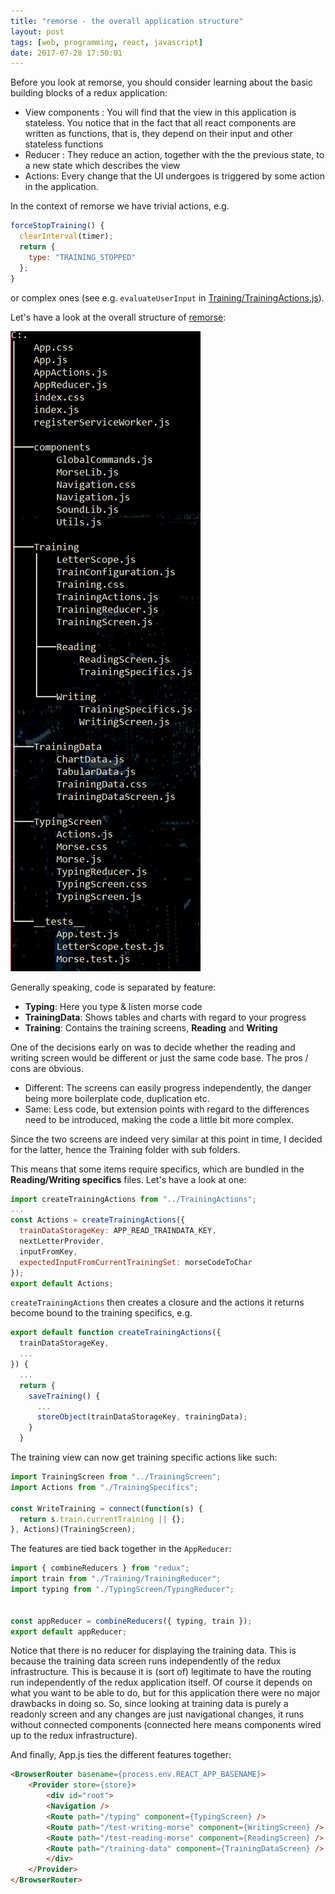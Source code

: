 ```yaml
---
title: "remorse - the overall application structure"
layout: post
tags: [web, programming, react, javascript]
date: 2017-07-28 17:50:01
---
```


Before you look at remorse, you should consider learning about the basic building blocks of a redux application:

* View components : You will find that the view in this application is stateless. You notice that in the fact that all react components are written as functions, that is, they depend on their input and other stateless functions
* Reducer : They reduce an action, together with the the previous state, to a new state which describes the view
* Actions: Every change that the UI undergoes is triggered by some action in the application. 

In the context of remorse we have trivial actions, e.g.

```javascript
forceStopTraining() {
  clearInterval(timer);
  return {
    type: "TRAINING_STOPPED"
  };
}
```

or complex ones (see e.g. `evaluateUserInput` in [Training/TrainingActions.js][2]).

Let's have a look at the overall structure of [remorse][1]:

![dir tree remorse](/public/assets/remorse-dir-structure.png)

Generally speaking, code is separated by feature:

* __Typing__: Here you type & listen morse code
* __TrainingData__: Shows tables and charts with regard to your progress
* __Training__: Contains the training screens, __Reading__ and __Writing__

One of the decisions early on was to decide whether the reading and writing screen would be different or just the same code base. The pros / cons are obvious.

* Different: The screens can easily progress independently, the danger being more boilerplate code, duplication etc.
* Same: Less code, but extension points with regard to the differences need to be introduced, making the code a little bit more complex.

Since the two screens are indeed very similar at this point in time, I decided for the latter, hence the Training folder with sub folders.

This means that some items require specifics, which are bundled in the __Reading/Writing specifics__ files. Let's have a look at one:

```javascript
import createTrainingActions from "../TrainingActions";
...
const Actions = createTrainingActions({
  trainDataStorageKey: APP_READ_TRAINDATA_KEY,
  nextLetterProvider,
  inputFromKey,
  expectedInputFromCurrentTrainingSet: morseCodeToChar
});
export default Actions;
```

`createTrainingActions` then creates a closure and the actions it returns become bound to the training specifics, e.g.

```javascript
export default function createTrainingActions({
  trainDataStorageKey,
  ...
}) {
  ...
  return {
    saveTraining() {
      ...
      storeObject(trainDataStorageKey, trainingData);
    }
  }
```

The training view can now get training specific actions like such:

```javascript
import TrainingScreen from "../TrainingScreen";
import Actions from "./TrainingSpecifics";

const WriteTraining = connect(function(s) {
  return s.train.currentTraining || {};
}, Actions)(TrainingScreen);
```

The features are tied back together in the `AppReducer`:

```javascript
import { combineReducers } from "redux";
import train from "./Training/TrainingReducer";
import typing from "./TypingScreen/TypingReducer";


const appReducer = combineReducers({ typing, train });
export default appReducer;
```

Notice that there is no reducer for displaying the training data. This is because the training data screen runs independently of the redux infrastructure. This is because it is (sort of) legitimate to have the routing run independently of the redux application itself. Of course it depends on what you want to be able to do, but for this application there were no major drawbacks in doing so. So, since looking at training data is purely a readonly screen and any changes are just navigational changes, it runs without connected components (connected here means components wired up to the redux infrastructure).

And finally, App.js ties the different features together:

```html
<BrowserRouter basename={process.env.REACT_APP_BASENAME}>
    <Provider store={store}>
        <div id="root">
        <Navigation />
        <Route path="/typing" component={TypingScreen} />
        <Route path="/test-writing-morse" component={WritingScreen} />
        <Route path="/test-reading-morse" component={ReadingScreen} />
        <Route path="/training-data" component={TrainingDataScreen} />
        </div>
    </Provider>
</BrowserRouter>
```

[1]: http://realfiction.net/remorse
[2]: https://github.com/flq/remorse/blob/master/src/Training/TrainingActions.js#L79
